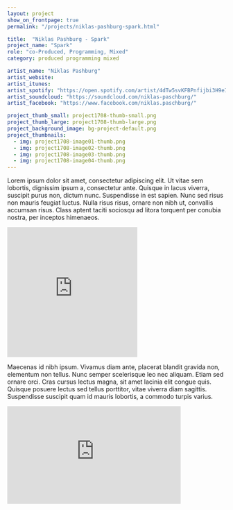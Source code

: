 ```yaml
---
layout: project
show_on_frontpage: true
permalink: "/projects/niklas-pashburg-spark.html"

title:  "Niklas Pashburg - Spark"
project_name: "Spark"
role: "co-Produced, Programming, Mixed"
category: produced programming mixed

artist_name: "Niklas Pashburg"
artist_website:
artist_itunes: 
artist_spotify: "https://open.spotify.com/artist/4dTw5svKFBPnfijbi3H9eI"
artist_soundcloud: "https://soundcloud.com/niklas-paschburg/"
artist_facebook: "https://www.facebook.com/niklas.paschburg/"

project_thumb_small: project1708-thumb-small.png
project_thumb_large: project1708-thumb-large.png
project_background_image: bg-project-default.png
project_thumbnails:
  - img: project1708-image01-thumb.png
  - img: project1708-image02-thumb.png
  - img: project1708-image03-thumb.png
  - img: project1708-image04-thumb.png
---
```


Lorem ipsum dolor sit amet, consectetur adipiscing elit. Ut vitae sem lobortis, dignissim ipsum a, consectetur ante. Quisque in lacus viverra, suscipit purus non, dictum nunc. Suspendisse in est sapien. Nunc sed risus non mauris feugiat luctus. Nulla risus risus, ornare non nibh ut, convallis accumsan risus. Class aptent taciti sociosqu ad litora torquent per conubia nostra, per inceptos himenaeos.


<iframe src="https://open.spotify.com/embed/album/11j6ULOzrs1KIJSNX6ezxt" width="300" height="300" frameborder="0" allowtransparency="true"></iframe>

Maecenas id nibh ipsum. Vivamus diam ante, placerat blandit gravida non, elementum non tellus. Nunc semper scelerisque leo nec aliquam. Etiam sed ornare orci. Cras cursus lectus magna, sit amet lacinia elit congue quis. Quisque posuere lectus sed tellus porttitor, vitae viverra diam sagittis. Suspendisse suscipit quam id mauris lobortis, a commodo turpis varius.

<iframe width="400" height="225" src="https://www.youtube.com/embed/6p_YD68O5ho?rel=0" frameborder="0" gesture="media" allow="encrypted-media" allowfullscreen></iframe>
